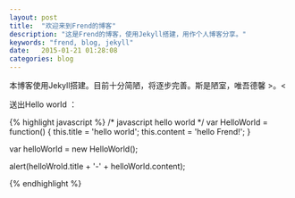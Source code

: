 ```yaml
---
layout: post
title:  "欢迎来到Frend的博客"
description: "这是Frend的博客，使用Jekyll搭建，用作个人博客分享。"
keywords: "frend, blog, jekyll"
date:   2015-01-21 01:28:08
categories: blog
---
```

本博客使用Jekyll搭建。目前十分简陋，将逐步完善。斯是陋室，唯吾德馨 >。<

送出Hello world ：

{% highlight javascript %}
/*
 javascript hello world
*/
var HelloWorld = function() {
    this.title = 'hello world';
    this.content = 'hello Frend!';
}

var helloWorld = new HelloWorld();

alert(helloWrold.title + '-' + helloWorld.content);

{% endhighlight %}
